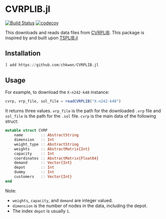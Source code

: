 # CVRPLIB.jl

[![Build Status](https://github.com/chkwon/CVRPLIB.jl/workflows/CI/badge.svg?branch=master)](https://github.com/chkwon/CVRPLIB.jl/actions?query=workflow%3ACI)
[![codecov](https://codecov.io/gh/chkwon/CVRPLIB.jl/branch/master/graph/badge.svg)](https://codecov.io/gh/chkwon/CVRPLIB.jl)


This downloads and reads data files from [CVRPLIB](http://vrp.atd-lab.inf.puc-rio.br/index.php/en/).  This package is inspired by and built upon [TSPLIB.jl](https://github.com/matago/TSPLIB.jl)

## Installation 

```julia
] add https://github.com/chkwon/CVRPLIB.jl
```

## Usage

For example, to download the `X-n242-k48` instance:
```julia
cvrp, vrp_file, sol_file = readCVRPLIB("X-n242-k48")
```
It returns three values. `vrp_file` is the path for the downloaded `.vrp` file and `sol_file` is the path for the `.sol` file. 
`cvrp` is the main data of the following struct:

```julia
mutable struct CVRP
    name        :: AbstractString
    dimension   :: Int
    weight_type :: AbstractString
    weights     :: AbstractMatrix{Int}
    capacity    :: Int 
    coordinates :: AbstractMatrix{Float64}    
    demand      :: Vector{Int}
    depot       :: Int
    dummy       :: Int
    customers   :: Vector{Int}
end
```
Note:
- `weights`, `capacity`, and `demand` are integer valued.
- `dimension` is the number of nodes in the data, including the depot. 
- The index `depot` is usually `1`.


<!-- If `add_dummy=true` is provided, this package automatically adds a dummy depot node to the end of the list, i.e., `dimension + 1`. 
```julia
    cvrp, vrp_file, sol_file = readCVRPLIB("X-n242-k48", add_dummy=true)

    @assert size(cvrp.weights) == (cvrp.dimension + 1, cvrp.dimension +1)
    @assert size(cvrp.coordinates) == (cvrp.dimension + 1, 2)
    @assert length(cvrp.demands) == cvrp.dimension + 1
``` -->
